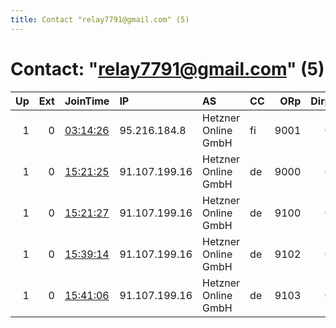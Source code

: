 ```yaml
---
title: Contact "relay7791@gmail.com" (5)
---
```


# Contact: "relay7791@gmail.com" (5)

|   Up |   Ext | JoinTime                                                                                              | IP            | AS                  | CC   |   ORp |   Dirp | OS    | Version   | Nickname     |   eFamMembers |
|-----:|------:|:------------------------------------------------------------------------------------------------------|:--------------|:--------------------|:-----|------:|-------:|:------|:----------|:-------------|--------------:|
|    1 |     0 | [03:14:26](https://nusenu.github.io/OrNetStats/w/relay/ADB5FD0D212391FA6DA8D885C5302FF24620229F.html) | 95.216.184.8  | Hetzner Online GmbH | fi   |  9001 |      0 | Linux | 0.4.7.13  | Pentesting4  |             1 |
|    1 |     0 | [15:21:25](https://nusenu.github.io/OrNetStats/w/relay/261C46D66116B029ED67B5D503B72FEF7172A49C.html) | 91.107.199.16 | Hetzner Online GmbH | de   |  9000 |      0 | Linux | 0.4.7.13  | Pentesting8  |             6 |
|    1 |     0 | [15:21:27](https://nusenu.github.io/OrNetStats/w/relay/286501E9764470851E3B6EA81728AD6D3435281E.html) | 91.107.199.16 | Hetzner Online GmbH | de   |  9100 |      0 | Linux | 0.4.7.13  | Pentesting9  |             6 |
|    1 |     0 | [15:39:14](https://nusenu.github.io/OrNetStats/w/relay/F6B3F4B9D24F84509292B4CCC24F5E95A121DC5C.html) | 91.107.199.16 | Hetzner Online GmbH | de   |  9102 |      0 | Linux | 0.4.7.13  | Pentesting10 |             6 |
|    1 |     0 | [15:41:06](https://nusenu.github.io/OrNetStats/w/relay/27D6458282279A9A3B7B9ADD8CDE321649DB9ECA.html) | 91.107.199.16 | Hetzner Online GmbH | de   |  9103 |      0 | Linux | 0.4.7.13  | Pentesting11 |             6 |
